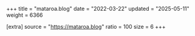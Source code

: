+++
title = "mataroa.blog"
date = "2022-03-22"
updated = "2025-05-11"
weight = 6366

[extra]
source = "https://mataroa.blog"
ratio = 100
size = 6
+++
